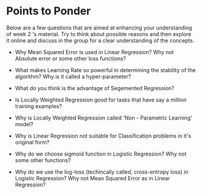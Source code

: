 # Points to Ponder

Below are a few questions that are aimed at enhancing your understanding of week 2 's material. Try to think about possible reasons and then explore it online 
and discuss in the group for a clear understanding of the concepts.   

* Why Mean Squared Error is used in Linear Regression? Why not Absolute error or some other loss functions?

* What makes Learning Rate so powerful in determining the stability of the algorithm? Why is it called a hyper-parameter?

* What do you think is the advantage of Segemented Regression?

* Is Locally Weighted Regression good for tasks that have say a million training examples?

* Why is Locally Weighted Regression called 'Non - Parametric Learning' model?

* Why is Linear Regression not suitable for Classification problems in it's original form?

* Why do we choose sigmoid function in Logistic Regression? Why not some other functions? 

* Why do we use the log-loss (techincally called, cross-entropy loss) in Logistic Regression? Why not Mean Squared Error as in Linear Regression?
